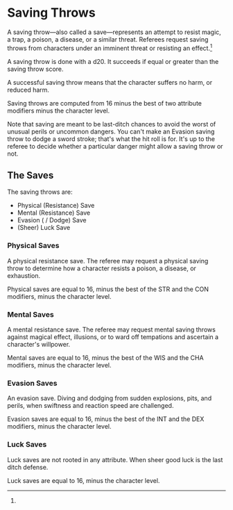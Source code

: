 
<!-- SKIP -->


# Saving Throws

A saving throw—also called a save—represents an attempt to resist magic, a trap, a poison, a disease, or a similar threat. Referees request saving throws from characters under an imminent threat or resisting an effect.[^1]

A saving throw is done with a d20. It succeeds if equal or greater than the saving throw score.

A successful saving throw means that the character suffers no harm, or reduced harm.

Saving throws are computed from 16 minus the best of two attribute modifiers minus the character level.

[^1]:
  Note that saving are meant to be last-ditch chances to avoid the worst of
  unusual perils or uncommon dangers. You can't make an Evasion saving throw to
  dodge a sword stroke; that's what the hit roll is for. It's up to the referee
  to decide whether a particular danger might allow a saving throw or not.

## The Saves

The saving throws are:

* Physical (Resistance) Save
* Mental (Resistance) Save
* Evasion ( / Dodge) Save
* (Sheer) Luck Save

### Physical Saves

A physical resistance save. The referee may request a physical saving throw to determine how a character resists a poison, a disease, or exhaustion.

Physical saves are equal to 16, minus the best of the STR and the CON modifiers, minus the character level.

### Mental Saves

A mental resistance save. The referee may request mental saving throws against magical effect, illusions, or to ward off tempations and ascertain a character's willpower.

Mental saves are equal to 16, minus the best of the WIS and the CHA modifiers, minus the character level.

### Evasion Saves

An evasion save. Diving and dodging from sudden explosions, pits, and perils, when swiftness and reaction speed are challenged.

Evasion saves are equal to 16, minus the best of the INT and the DEX modifiers, minus the character level.

### Luck Saves

Luck saves are not rooted in any attribute. When sheer good luck is the last ditch defense.

Luck saves are equal to 16, minus the character level.

